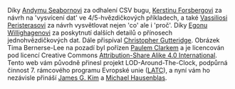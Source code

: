 Díky [Andymu Seabornovi](https://twitter.com/andyseaborne) za odhalení CSV bugu,
[Kerstinu Forsbergovi](https://twitter.com/kerfors) za návrh na 'vysvícení dat' ve 4/5-hvězdičkových příkladech, a také [Vassiliosi Peristerasovi](https://twitter.com/vassilios) za návrh vysvětlovat nejen 'co' ale i 'proč'. Díky [Egonu Willighagenovi](https://twitter.com/egonwillighagen) za poskytnutí dalších detailů o přínosech jednohvězdičkových dat. Dále přispíval [Christopher Gutteridge](http://www.ecs.soton.ac.uk/people/cjg). Obrázek Tima Bernerse-Lee na pozadí byl pořízen [Paulem Clarkem](http://paulclarke.com/) a je licencován pod licencí Creative Commons [Attribution-Share Alike 4.0 International](https://creativecommons.org/licenses/by-sa/4.0/deed.en). Tento web vám původně přinesl projekt LOD-Around-The-Clock, podpůrná činnost 7. rámcového programu Evropské unie ([LATC](http://cordis.europa.eu/project/rcn/95552_en.html)), a nyní vám ho nezávisle přináší [James G. Kim](http://jayg.org/) a [Michael Hausenblas](http://mhausenblas.info/).
